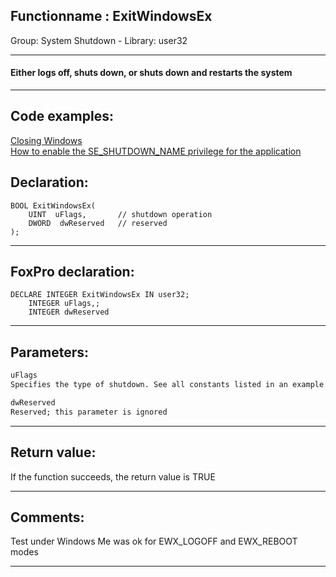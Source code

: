 <link rel="stylesheet" type="text/css" href="../../css/win32api.css">  
<link rel="stylesheet" href="https://cdnjs.cloudflare.com/ajax/libs/font-awesome/4.7.0/css/font-awesome.min.css">

## Functionname : ExitWindowsEx
Group: System Shutdown - Library: user32    
***  


#### Either logs off, shuts down, or shuts down and restarts the system
***  


## Code examples:
[Closing Windows](../../samples/sample_036.md)  
[How to enable the SE_SHUTDOWN_NAME privilege for the application](../../samples/sample_552.md)  

## Declaration:
```foxpro  
BOOL ExitWindowsEx(
	UINT  uFlags,		// shutdown operation
	DWORD  dwReserved 	// reserved
);  
```  
***  


## FoxPro declaration:
```foxpro  
DECLARE INTEGER ExitWindowsEx IN user32;
	INTEGER uFlags,;
	INTEGER dwReserved  
```  
***  


## Parameters:
```txt  
uFlags
Specifies the type of shutdown. See all constants listed in an example

dwReserved
Reserved; this parameter is ignored  
```  
***  


## Return value:
If the function succeeds, the return value is TRUE  
***  


## Comments:
Test under Windows Me was ok for EWX_LOGOFF and EWX_REBOOT modes  
  
***  

